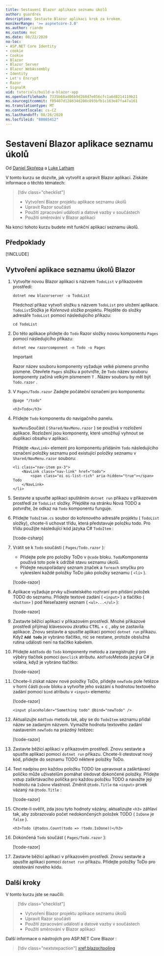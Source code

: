 ```yaml
---
title: Sestavení Blazor aplikace seznamu úkolů
author: guardrex
description: Sestavte Blazor aplikaci krok za krokem.
monikerRange: '>= aspnetcore-3.0'
ms.author: riande
ms.custom: mvc
ms.date: 08/22/2020
no-loc:
- ASP.NET Core Identity
- cookie
- Cookie
- Blazor
- Blazor Server
- Blazor WebAssembly
- Identity
- Let's Encrypt
- Razor
- SignalR
uid: tutorials/build-a-blazor-app
ms.openlocfilehash: 7335b68ad06b9d2b8d7e056cfc1a6d8214119b21
ms.sourcegitcommit: f09407d128634d200c893bfb1c163e87fa47a161
ms.translationtype: MT
ms.contentlocale: cs-CZ
ms.lasthandoff: 08/26/2020
ms.locfileid: "88865412"
---
```

# <a name="build-a-no-locblazor-todo-list-app"></a>Sestavení Blazor aplikace seznamu úkolů

Od [Daniel Skořepa](https://github.com/danroth27) a [Luke Latham](https://github.com/guardrex)

V tomto kurzu se dozvíte, jak vytvořit a upravit Blazor aplikaci. Získáte informace o těchto tématech:

> [!div class="checklist"]
> * Vytvoření Blazor projektu aplikace seznamu úkolů
> * Upravit Razor součásti
> * Použití zpracování událostí a datové vazby v součástech
> * Použití směrování v Blazor aplikaci

Na konci tohoto kurzu budete mít funkční aplikaci seznamu úkolů.

## <a name="prerequisites"></a>Předpoklady

[!INCLUDE[](~/includes/3.1-SDK.md)]

## <a name="create-a-todo-list-no-locblazor-app"></a>Vytvoření aplikace seznamu úkolů Blazor

1. Vytvořte novou Blazor aplikaci s názvem `TodoList` v příkazovém prostředí:

   ```dotnetcli
   dotnet new blazorserver -o TodoList
   ```

   Předchozí příkaz vytvoří složku s názvem `TodoList` pro uložení aplikace. `TodoList`Složka je *Kořenová složka* projektu. Přejděte do složky adresáře `TodoList` pomocí následujícího příkazu:

   ```dotnetcli
   cd TodoList
   ```

1. Do této aplikace přidejte do `Todo` Razor složky novou komponentu `Pages` pomocí následujícího příkazu:

   ```dotnetcli
   dotnet new razorcomponent -n Todo -o Pages
   ```

   > [!IMPORTANT]
   > Razor název souboru komponenty vyžaduje velké písmeno prvního písmene. Otevřete `Pages` složku a potvrďte, že `Todo` název souboru komponenty začíná velkým písmenem `T` . Název souboru by měl být `Todo.razor` .

1. V `Pages/Todo.razor` Zadejte počáteční označení pro komponentu:

   ```razor
   @page "/todo"

   <h3>Todo</h3>
   ```

1. Přidejte `Todo` komponentu do navigačního panelu.

   `NavMenu`Součást ( `Shared/NavMenu.razor` ) se používá v rozložení aplikace. Rozložení jsou komponenty, které umožňují vyhnout se duplikaci obsahu v aplikaci.

   Přidejte `<NavLink>` element pro komponentu přidáním `Todo` následujícího označení položky seznamu pod existující položky seznamu v `Shared/NavMenu.razor` souboru:

   ```razor
   <li class="nav-item px-3">
       <NavLink class="nav-link" href="todo">
           <span class="oi oi-list-rich" aria-hidden="true"></span> Todo
       </NavLink>
   </li>
   ```

1. Sestavte a spusťte aplikaci spuštěním `dotnet run` příkazu v příkazovém prostředí ze `TodoList` složky. Přejděte na stránku Nová TODO a potvrďte, že odkaz na `Todo` komponentu funguje.

1. Přidejte `TodoItem.cs` soubor do kořenového adresáře projektu ( `TodoList` složky), chcete-li uchovat třídu, která představuje položku todo. Pro třídu použijte následující kód jazyka C# `TodoItem` :

   [!code-csharp[](build-a-blazor-app/samples_snapshot/3.x/TodoItem.cs)]

1. Vrátit se k `Todo` součásti ( `Pages/Todo.razor` ):

   * Přidejte pole pro položky ToDo v `@code` bloku. `Todo`Komponenta používá toto pole k údržbě stavu seznamu úkolů.
   * Přidejte neuspořádaný seznam značek a `foreach` smyčku pro vykreslení každé položky ToDo jako položky seznamu ( `<li>` ).

   [!code-razor[](build-a-blazor-app/samples_snapshot/3.x/ToDo4.razor?highlight=5-10,12-14)]

1. Aplikace vyžaduje prvky uživatelského rozhraní pro přidání položek TODO do seznamu. Přidejte textové zadání ( `<input>` ) a tlačítko ( `<button>` ) pod Neseřazený seznam ( `<ul>...</ul>` ):

   [!code-razor[](build-a-blazor-app/samples_snapshot/3.x/ToDo5.razor?highlight=12-13)]

1. Zastavte běžící aplikaci v příkazovém prostředí. Mnohé příkazové prostředí přijímají klávesovou zkratku <kbd>CTRL</kbd> + <kbd>c</kbd> , aby se zastavila aplikace. Znovu sestavte a spusťte aplikaci pomocí `dotnet run` příkazu. Když **`Add todo`** je vybráno tlačítko, nic se nestane, protože obslužná rutina události není na tlačítko kabelem.

1. Přidejte `AddTodo` do `Todo` komponenty metodu a zaregistrujte ji pro výběry tlačítek pomocí `@onclick` atributu. `AddTodo`Metoda jazyka C# je volána, když je vybráno tlačítko:

   [!code-razor[](build-a-blazor-app/samples_snapshot/3.x/ToDo6.razor?highlight=2,7-10)]

1. Chcete-li získat název nové položky ToDo, přidejte `newTodo` pole řetězce v horní části `@code` bloku a vytvořte jeho svázání s hodnotou textového zadání pomocí `bind` atributu v `<input>` elementu:

   [!code-razor[](build-a-blazor-app/samples_snapshot/3.x/ToDo7.razor?highlight=2)]

   ```razor
   <input placeholder="Something todo" @bind="newTodo" />
   ```

1. Aktualizujte `AddTodo` metodu tak, aby se do `TodoItem` seznamu přidal název se zadaným názvem. Vymažte hodnotu textového zadání nastavením `newTodo` na prázdný řetězec:

   [!code-razor[](build-a-blazor-app/samples_snapshot/3.x/ToDo8.razor?highlight=19-26)]

1. Zastavte běžící aplikaci v příkazovém prostředí. Znovu sestavte a spusťte aplikaci pomocí `dotnet run` příkazu. Chcete-li otestovat nový kód, přidejte do seznamu TODO některé položky ToDo.

1. Text nadpisu pro každou položku TODO lze upravovat a zaškrtávací políčko může uživatelům pomáhat sledovat dokončené položky. Přidejte vstup zaškrtávacího políčka pro každou položku TODO a navažte její hodnotu na `IsDone` vlastnost. Změnit `@todo.Title` na `<input>` prvek vázaný na `@todo.Title` :

   [!code-razor[](build-a-blazor-app/samples_snapshot/3.x/ToDo9.razor?highlight=5-6)]

1. Chcete-li ověřit, zda jsou tyto hodnoty vázány, aktualizujte `<h3>` záhlaví tak, aby zobrazovalo počet nedokončených položek TODO ( `IsDone` je `false` ).

   ```razor
   <h3>Todo (@todos.Count(todo => !todo.IsDone))</h3>
   ```

1. Dokončená `Todo` součást ( `Pages/Todo.razor` ):

   [!code-razor[](build-a-blazor-app/samples_snapshot/3.x/Todo.razor)]

1. Zastavte běžící aplikaci v příkazovém prostředí. Znovu sestavte a spusťte aplikaci pomocí `dotnet run` příkazu. Přidejte položky ToDo pro otestování nového kódu.

## <a name="next-steps"></a>Další kroky

V tomto kurzu jste se naučili:

> [!div class="checklist"]
> * Vytvoření Blazor projektu aplikace seznamu úkolů
> * Upravit Razor součásti
> * Použití zpracování událostí a datové vazby v součástech
> * Použití směrování v Blazor aplikaci

Další informace o nástrojích pro ASP.NET Core Blazor :

> [!div class="nextstepaction"]
> <xref:blazor/tooling>
